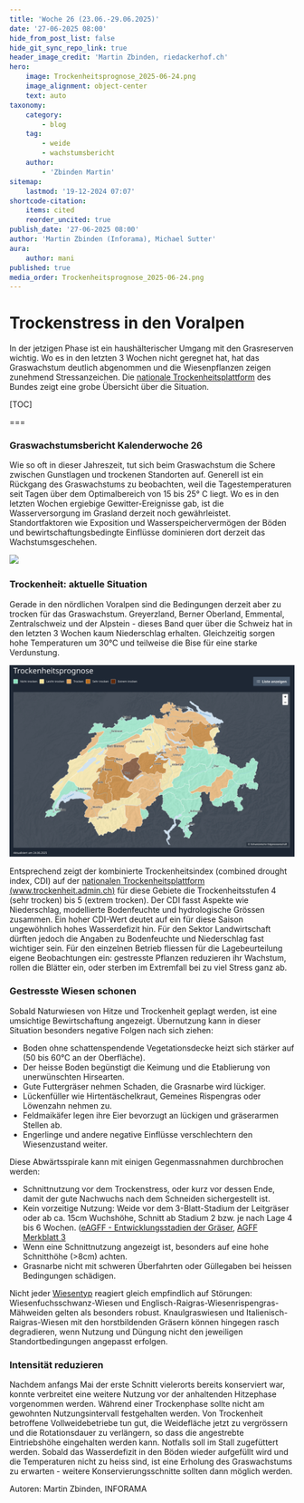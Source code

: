 ```yaml
---
title: 'Woche 26 (23.06.-29.06.2025)'
date: '27-06-2025 08:00'
hide_from_post_list: false
hide_git_sync_repo_link: true
header_image_credit: 'Martin Zbinden, riedackerhof.ch'
hero:
    image: Trockenheitsprognose_2025-06-24.png
    image_alignment: object-center
    text: auto
taxonomy:
    category:
        - blog
    tag:
        - weide
        - wachstumsbericht
    author:
        - 'Zbinden Martin'
sitemap:
    lastmod: '19-12-2024 07:07'
shortcode-citation:
    items: cited
    reorder_uncited: true
publish_date: '27-06-2025 08:00'
author: 'Martin Zbinden (Inforama), Michael Sutter'
aura:
    author: mani
published: true
media_order: Trockenheitsprognose_2025-06-24.png
---
```


# Trockenstress in den Voralpen

In der jetzigen Phase ist ein haushälterischer Umgang mit den Grasreserven wichtig. Wo es in den letzten 3 Wochen nicht geregnet hat, hat das Graswachstum deutlich abgenommen und die Wiesenpflanzen zeigen zunehmend Stressanzeichen. Die [nationale Trockenheitsplattform](https://www.trockenheit.admin.ch/) des Bundes zeigt eine grobe Übersicht über die Situation.



[TOC]

===

### Graswachstumsbericht Kalenderwoche 26
Wie so oft in dieser Jahreszeit, tut sich beim Graswachstum die Schere zwischen Gunstlagen und trockenen Standorten auf.  Generell ist ein  Rückgang des Graswachstums zu beobachten, weil die Tagestemperaturen seit Tagen über dem Optimalbereich von 15 bis 25° C liegt. Wo es in den letzten Wochen ergiebige Gewitter-Ereignisse gab, ist die Wasserversorgung im Grasland derzeit noch gewährleistet. Standortfaktoren wie Exposition und Wasserspeichervermögen der Böden und bewirtschaftungsbedingte Einflüsse dominieren dort derzeit das Wachstumsgeschehen. 

[![](/uploads/archive/Graswachstumkarte_2025KW26.svg)](/growth)

### Trockenheit: aktuelle Situation
Gerade in den nördlichen Voralpen sind die Bedingungen derzeit aber zu trocken für das Graswachstum.  Greyerzland, Berner Oberland, Emmental, Zentralschweiz und der Alpstein - dieses Band quer über die Schweiz hat in den letzten 3 Wochen kaum Niederschlag erhalten. Gleichzeitig sorgen hohe Temperaturen um 30°C und teilweise die Bise für eine starke Verdunstung. 

![Trockenheitsprognose_2025-06-24](Trockenheitsprognose_2025-06-24.png "Quelle: https://www.trockenheit.admin.ch/de, aufgerufen am 25. Juni 2025")

Entsprechend zeigt der kombinierte Trockenheitsindex (combined drought index, CDI) auf der [nationalen Trockenheitsplattform (www.trockenheit.admin.ch)](https://www.trockenheit.admin.ch/)  für diese Gebiete die Trockenheitsstufen 4 (sehr trocken) bis 5 (extrem trocken). Der CDI fasst Aspekte wie Niederschlag, modellierte Bodenfeuchte und hydrologische Grössen zusammen. Ein hoher CDI-Wert deutet auf ein für diese Saison ungewöhnlich hohes Wasserdefizit hin. 
Für den Sektor Landwirtschaft dürften jedoch die Angaben zu Bodenfeuchte und Niederschlag fast wichtiger sein. Für den einzelnen Betrieb fliessen für die Lagebeurteilung eigene Beobachtungen ein: gestresste Pflanzen reduzieren ihr Wachstum, rollen die Blätter ein, oder sterben im Extremfall bei zu viel Stress ganz ab.


### Gestresste Wiesen schonen
Sobald Naturwiesen von Hitze und Trockenheit geplagt werden, ist eine umsichtige  Bewirtschaftung angezeigt. Übernutzung kann in dieser Situation besonders negative Folgen nach sich ziehen:
* Boden ohne schattenspendende Vegetationsdecke heizt sich stärker auf (50 bis 60°C an der Oberfläche).
* Der heisse Boden begünstigt die Keimung und die Etablierung von unerwünschten Hirsearten. 
* Gute Futtergräser nehmen Schaden, die Grasnarbe wird lückiger. 
* Lückenfüller wie Hirtentäschelkraut, Gemeines Rispengras oder Löwenzahn nehmen zu.
* Feldmaikäfer legen ihre Eier bevorzugt an lückigen und gräserarmen Stellen ab.
* Engerlinge und andere negative Einflüsse verschlechtern den Wiesenzustand weiter.

Diese Abwärtsspirale kann mit einigen Gegenmassnahmen durchbrochen werden:
- Schnittnutzung vor dem Trockenstress, oder kurz vor dessen Ende, damit der gute Nachwuchs nach dem Schneiden sichergestellt ist.
- Kein vorzeitige Nutzung: Weide vor dem 3-Blatt-Stadium der Leitgräser oder ab ca. 15cm Wuchshöhe, Schnitt ab Stadium 2 bzw. je nach Lage 4 bis 6 Wochen. ([eAGFF - Entwicklungsstadien der Gräser](https://www.eagff.ch/wiesenpflanzen-kennen/graeser/entwicklungsstadien/einleitung-definition),  [AGFF Merkblatt 3](https://www.eagff.ch/files/images/bilder/Raufutter_produzieren/Futterqualitaet/agff-mb3_1707_D_21_bewertung_von_wiesenfutter_ohne_06.05.pdf)
- Wenn eine Schnittnutzung angezeigt ist, besonders auf eine hohe Schnitthöhe (>8cm) achten.
- Grasnarbe nicht mit schweren Überfahrten oder Güllegaben bei heissen Bedingungen schädigen. 

Nicht jeder [Wiesentyp](https://www.eagff.ch/wiesenpflanzen-kennen/wiesentypen/einleitung-uebersicht) reagiert gleich empfindlich auf Störungen: Wiesenfuchsschwanz-Wiesen und Englisch-Raigras-Wiesenrispengras-Mähweiden gelten als besonders robust. Knaulgraswiesen und Italienisch-Raigras-Wiesen mit  den horstbildenden Gräsern können hingegen rasch degradieren, wenn Nutzung und Düngung nicht den jeweiligen Standortbedingungen angepasst erfolgen. 



### Intensität reduzieren
Nachdem anfangs Mai der erste Schnitt vielerorts bereits konserviert war, konnte verbreitet eine weitere Nutzung vor der anhaltenden Hitzephase vorgenommen werden. Während einer Trockenphase sollte nicht am gewohnten Nutzungsintervall festgehalten werden. Von Trockenheit betroffene Vollweidebetriebe tun gut, die Weidefläche jetzt zu vergrössern und die Rotationsdauer zu verlängern, so dass die angestrebte Eintriebshöhe eingehalten werden kann. Notfalls soll im Stall zugefüttert werden. Sobald das Wasserdefizit in den Böden wieder aufgefüllt wird und die Temperaturen nicht zu heiss sind, ist eine Erholung des Graswachstums zu erwarten - weitere Konservierungsschnitte sollten dann möglich werden. 


Autoren: 
Martin Zbinden, INFORAMA